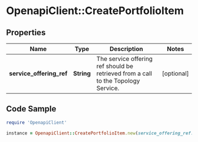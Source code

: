 # OpenapiClient::CreatePortfolioItem

## Properties

Name | Type | Description | Notes
------------ | ------------- | ------------- | -------------
**service_offering_ref** | **String** | The service offering ref should be retrieved from a call to the Topology Service. | [optional] 

## Code Sample

```ruby
require 'OpenapiClient'

instance = OpenapiClient::CreatePortfolioItem.new(service_offering_ref: 177)
```


